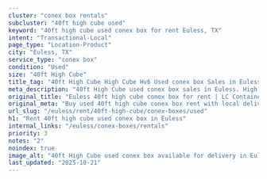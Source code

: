 ```yaml
---
cluster: "conex box rentals"
subcluster: "40ft high cube used"
keyword: "40ft high cube used conex box for rent Euless, TX"
intent: "Transactional-Local"
page_type: "Location-Product"
city: "Euless, TX"
service_type: "conex box"
condition: "Used"
size: "40ft High Cube"
title_tag: "40ft High Cube High Cube Hv6 Used conex box Sales in Euless | LC Container"
meta_description: "40ft High Cube used conex box sales in Euless. High cube containers with extra height. Fast delivery, competitive pricing. Serving conex boxes area. Quote ID: JC0. Call (214) 524-4168 for your free quote today."
original_title: "Euless 40ft high cube conex box for rent | LC Container"
original_meta: "Buy used 40ft high cube conex box rent with local delivery in Euless, TX. LC Container — local Since 2003. Request a fast quote today."
url_slug: "/euless/rent/40ft-high-cube/conex-boxes/used"
h1: "Rent 40ft high cube used conex box in Euless"
internal_links: "/euless/conex-boxes/rentals"
priority: 3
notes: "2"
noindex: true
image_alt: "40ft High Cube used conex box available for delivery in Euless"
last_updated: "2025-10-21"
---
```


<!-- TODO: Add unique city/inventory copy, images, and internal links here. -->
